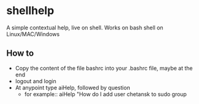 # shellhelp
A simple contextual help, live on shell. Works on bash shell on Linux/MAC/Windows

## How to
* Copy the content of the file bashrc into your .bashrc file, maybe at the end
* logout and login
* At anypoint type aiHelp, followed by question
  * for example:: aiHelp "How do I add user chetansk to sudo group
 
